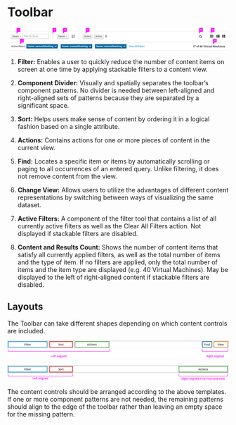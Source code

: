# Toolbar

![Toolbar pattern with callouts](img/toolbar-design.png)
  1. **Filter:** Enables a user to quickly reduce the number of content items on screen at one time by applying stackable filters to a content view.

  1. **Component Divider:** Visually and spatially separates the toolbar’s component patterns. No divider is needed between left-aligned and right-aligned sets of patterns because they are separated by a significant space.

  1. **Sort:** Helps users make sense of content by ordering it in a logical fashion based on a single attribute.

  1. **Actions:** Contains actions for one or more pieces of content in the current view.

  1. **Find:** Locates a specific item or items by automatically scrolling or paging to all occurrences of an entered query. Unlike filtering, it does not remove content from the view.

  1. **Change View:** Allows users to utilize the advantages of different content representations by switching between ways of visualizing the same dataset.

  1. **Active Filters:** A component of the filter tool that contains a list of all currently active filters as well as the Clear All Filters action. Not displayed if stackable filters are disabled.
  
  1. **Content and Results Count:** Shows the number of content items that satisfy all currently applied filters, as well as the total number of items and the type of item. If no filters are applied, only the total number of items and the item type are displayed (e.g. 40 Virtual Machines). May be displayed to the left of right-aligned content if stackable filters are disabled.

## Layouts

The Toolbar can take different shapes depending on which content controls are included.

![Toolbar pattern with callouts](img/toolbar-layout1.png)

![Toolbar pattern with callouts](img/toolbar-layout2.png)

The content controls should be arranged according to the above templates. If one or more component patterns are not needed, the remaining patterns should align to the edge of the toolbar rather than leaving an empty space for the missing pattern.

